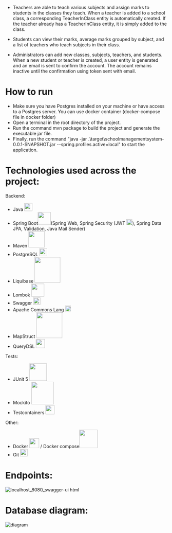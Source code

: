 - Teachers are able to teach various subjects and assign marks to students in the classes they teach. When a teacher is added to a school class, a corresponding TeacherInClass entity is automatically created. If the teacher already has a TeacherInClass entity, it is simply added to the class.

- Students can view their marks, average marks grouped by subject, and a list of teachers who teach subjects in their class.

- Administrators can add new classes, subjects, teachers, and students. When a new student or teacher is created, a user entity is generated and an email is sent to confirm the account. The account remains inactive until the confirmation using token sent with email.

# How to run
- Make sure you have Postgres installed on your machine or have access to a Postgres server. You can use docker container (docker-compose file in docker folder)
- Open a terminal in the root directory of the project.
- Run the command mvn package to build the project and generate the executable jar file.
- Finally, run the command "java -jar .\target\schoolmanagementsystem-0.0.1-SNAPSHOT.jar --spring.profiles.active=local" to start the application.

# Technologies used across the project:
Backend:
- Java <img width="25px" src="https://cdn-icons-png.flaticon.com/512/226/226777.png"/>
- Spring Boot<img width="40px" src="https://user-images.githubusercontent.com/33158051/103466606-760a4000-4d14-11eb-9941-2f3d00371471.png"/>(Spring Web, Spring Security (JWT <img width="18px" src="https://cdn.cdnlogo.com/logos/j/20/jwt.svg"/>), Spring Data JPA, Validation, Java Mail Sender)
- Maven <img width="50px" src="https://maven.apache.org/images/maven-logo-white-on-black.purevec.svg"/>
- PostgreSQL <img width="24px" src="https://upload.wikimedia.org/wikipedia/commons/thumb/2/29/Postgresql_elephant.svg/1024px-Postgresql_elephant.svg.png"/>
- Liquibase <img width="80px" src="https://www.liquibase.com/wp-content/uploads/2020/05/Liquibase_logo_horizontal_RGB.svg"/>
- Lombok <img width="40px" src="https://kodejava.org/wp-content/uploads/2018/12/lombok.png"/>
- Swagger <img width="22px" src="https://upload.wikimedia.org/wikipedia/commons/a/ab/Swagger-logo.png"/>
- Apache Commons Lang  <img width="18px" src="https://upload.wikimedia.org/wikipedia/commons/thumb/7/7e/Apache_Feather_Logo.svg/1200px-Apache_Feather_Logo.svg.png"/>
- MapStruct <img width="80px" src="https://user-images.githubusercontent.com/112166269/214404167-1614aaf4-fb84-412f-91bd-9ad1b09f3ad4.png"/>
- QueryDSL <img width="28px" src="https://user-images.githubusercontent.com/112166269/216625032-7f0af41a-3ecd-4646-a254-1abbdd4db8a0.png"/>



Tests:
- JUnit 5 <img width="54px" src="https://upload.wikimedia.org/wikipedia/commons/5/59/JUnit_5_Banner.png"/>
- Mockito <img width="70px" src="https://raw.githubusercontent.com/mockito/mockito.github.io/master/img/logo%402x.png"/>
- Testcontainers <img width="28px" src="https://avatars.githubusercontent.com/u/13393021?s=200&v=4"/>

Other:
- Docker <img width="30px" src="https://www.docker.com/wp-content/uploads/2022/03/Moby-logo.png"/> / Docker compose<img width="57px" src="https://miro.medium.com/max/453/1*_5tOkcXb7RaVvjYpSqZXpg.png"/>
- Git <img width="23px" src="https://upload.wikimedia.org/wikipedia/commons/thumb/3/3f/Git_icon.svg/1024px-Git_icon.svg.png"/>

# Endpoints:
![localhost_8080_swagger-ui html](https://user-images.githubusercontent.com/112166269/218687664-561c953a-7f83-4fab-82fa-f2fb5dd7be4f.png)



# Database diagram:
![diagram](https://user-images.githubusercontent.com/112166269/213867353-9eb68e44-46b5-430b-9b65-8899cb3f63bc.PNG)


